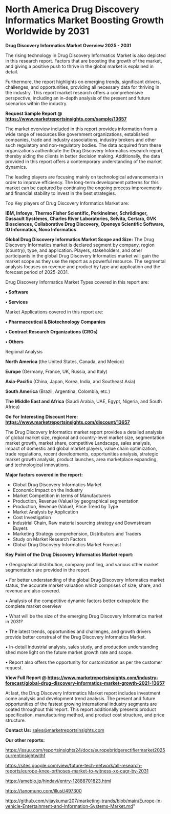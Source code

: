  # North America Drug Discovery Informatics Market Boosting Growth Worldwide by 2031

<Strong> Drug Discovery Informatics Market Overview 2025 - 2031</strong>

The rising technology in Drug Discovery Informatics Market is also depicted in this research report. Factors that are boosting the growth of the market, and giving a positive push to thrive in the global market is explained in detail.

Furthermore, the report highlights on emerging trends, significant drivers, challenges, and opportunities, providing all necessary data for thriving in the industry. This report market research offers a comprehensive perspective, including an in-depth analysis of the present and future scenarios within the industry.

<strong>Request Sample Report @ <a href=https://www.marketreportsinsights.com/sample/13657>https://www.marketreportsinsights.com/sample/13657</a></strong>

The market overview included in this report provides information from a wide range of resources like government organizations, established companies, trade and industry associations, industry brokers and other such regulatory and non-regulatory bodies. The data acquired from these organizations authenticate the Drug Discovery Informatics research report, thereby aiding the clients in better decision making. Additionally, the data provided in this report offers a contemporary understanding of the market dynamics.

The leading players are focusing mainly on technological advancements in order to improve efficiency. The long-term development patterns for this market can be captured by continuing the ongoing process improvements and financial stability to invest in the best strategies.

Top Key players of Drug Discovery Informatics Market are:

<strong>IBM, Infosys, Thermo Fisher Scientific, Perkinelmer, Schrödinger, Dassault Systèmes, Charles River Laboratories, Selvita, Certara, GVK Biosciences, Collaborative Drug Discovery, Openeye Scientific Software, IO Informatics, Novo Informatics</strong>

<strong><b>Global Drug Discovery Informatics Market Scope and Size:</b></strong>
The Drug Discovery Informatics market is declared segment by company, region (country), type, and application. Players, stakeholders, and other participants in the global Drug Discovery Informatics market will gain the market scope as they use the report as a powerful resource. The segmental analysis focuses on revenue and product by type and application and the forecast period of 2025-2031.

Drug Discovery Informatics Market Types covered in this report are:

<strong>• Software

• Services</strong>

Market Applications covered in this report are:

<strong>• Pharmaceutical & Biotechnology Companies

• Contract Research Organizations (CROs)

• Others</strong> 

Regional Analysis

<strong>North America</strong> (the United States, Canada, and Mexico)

<strong>Europe</strong> (Germany, France, UK, Russia, and Italy)

<strong>Asia-Pacific</strong> (China, Japan, Korea, India, and Southeast Asia)

<strong>South America</strong> (Brazil, Argentina, Colombia, etc.)

<strong>The Middle East and Africa</strong> (Saudi Arabia, UAE, Egypt, Nigeria, and South Africa)

<strong>Go For Interesting Discount Here: <a href=https://www.marketreportsinsights.com/discount/13657>https://www.marketreportsinsights.com/discount/13657</a></strong>

The Drug Discovery Informatics market report provides a detailed analysis of global market size, regional and country-level market size, segmentation market growth, market share, competitive Landscape, sales analysis, impact of domestic and global market players, value chain optimization, trade regulations, recent developments, opportunities analysis, strategic market growth analysis, product launches, area marketplace expanding, and technological innovations.

<strong><b>Major factors covered in the report:</b></strong>
<ul>
  <li>Global Drug Discovery Informatics Market </li>
  <li>Economic Impact on the Industry</li>
  <li>Market Competition in terms of Manufacturers</li>
  <li>Production, Revenue (Value) by geographical segmentation</li>
  <li>Production, Revenue (Value), Price Trend by Type</li>
  <li>Market Analysis by Application</li>
  <li>Cost Investigation</li>
  <li>Industrial Chain, Raw material sourcing strategy and Downstream Buyers</li>
  <li>Marketing Strategy comprehension, Distributors and Traders</li>
  <li>Study on Market Research Factors</li>
  <li>Global Drug Discovery Informatics Market Forecast</li>
</ul>

<strong><b>Key Point of the Drug Discovery Informatics Market report:</b></strong>

• Geographical distribution, company profiling, and various other market segmentation are provided in the report.

• For better understanding of the global Drug Discovery Informatics market status, the accurate market valuation which comprises of size, share, and revenue are also covered.

• Analysis of the competitive dynamic factors better extrapolate the complete market overview

• What will be the size of the emerging Drug Discovery Informatics market in 2031?

• The latest trends, opportunities and challenges, and growth drivers provide better construal of the Drug Discovery Informatics Market.

• In-detail industrial analysis, sales study, and production understanding shed more light on the future market growth rate and scope.

• Report also offers the opportunity for customization as per the customer request.

<strong><b>View Full Report @ <a href=https://www.marketreportsinsights.com/industry-forecast/global-drug-discovery-informatics-market-growth-2021-13657>https://www.marketreportsinsights.com/industry-forecast/global-drug-discovery-informatics-market-growth-2021-13657</a></b></strong>


At last, the Drug Discovery Informatics Market report includes investment come analysis and development trend analysis. The present and future opportunities of the fastest growing international industry segments are coated throughout this report. This report additionally presents product specification, manufacturing method, and product cost structure, and price structure.

<strong>Contact Us:</strong>
sales@marketreportsinsights.com

<strong>Our other reports:</strong>

<a href=https://issuu.com/reportsinsights24/docs/europebridgerectifiermarket2025currentinsightwithf>https://issuu.com/reportsinsights24/docs/europebridgerectifiermarket2025currentinsightwithf</a>

<a href=https://sites.google.com/view/future-tech-network/all-research-reports/europe-knee-orthoses-market-to-witness-xx-cagr-by-2031>https://sites.google.com/view/future-tech-network/all-research-reports/europe-knee-orthoses-market-to-witness-xx-cagr-by-2031</a>

<a href=https://ameblo.jp/hindavi/entry-12888701823.html>https://ameblo.jp/hindavi/entry-12888701823.html</a>

<a href=https://tanomuno.com/illust/497300>https://tanomuno.com/illust/497300</a>

<a href=https://github.com/vijaykumar207/marketing-trands/blob/main/Europe-In-vehicle-Entertainment-and-Information-Systems-Market.md>https://github.com/vijaykumar207/marketing-trands/blob/main/Europe-In-vehicle-Entertainment-and-Information-Systems-Market.md</a>"
